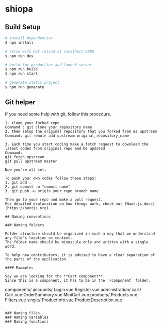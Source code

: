 # shiopa

## Build Setup

```bash
# install dependencies
$ npm install

# serve with hot reload at localhost:3000
$ npm run dev

# build for production and launch server
$ npm run build
$ npm run start

# generate static project
$ npm run generate
```

## Git helper

If you need some help with git, follow this procedure.

```
1. clone your forked repo
Command : git clone your_repository_name 
2. then setup the original repository that you forked from as upstream
Command: git remote add upstream original_repository_name

3. Each time you start coding make a fetch request to download the latest codes from original repo and be updated
Command: 
git fetch upstream
git pull upstream master

Now you're all set.

To push your own codes follow these steps:
1. git add .
2. git commit -m "commit name"
3. git push -u origin your_repo_branch_name

Then go to your repo and make a pull request.
For detailed explanation on how things work, check out [Nuxt.js docs](https://nuxtjs.org).

## Naming conventions

### Naming folders

Folder structure should be organized in such a way that we understand any file's location on context.
The folder name should be minuscule only and written with a single word.

To help new contributors, it is advised to have a clear separation of the parts of the application.

#### Examples

Say we are looking for the **Cart component**.
Since this is a component, it has to be in the `/component` folder.

```
components/
  accounts/
    Login.vue
    Register.vue
  administration/
  cart/
    Cart.vue
    OrderSummary.vue
    MiniCart.vue
  products/
    Products.vue
    Filters.vue
    single/
      ProductInfo.vue
      ProductDescription.vue
```

### Naming files
### Naming variables
### Naming functions
